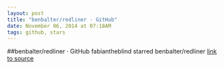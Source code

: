 ```yaml
---
layout: post
title: "benbalter/redliner · GitHub"
date: November 06, 2014 at 07:18AM
tags: github, stars
---
```

##benbalter/redliner · GitHub
fabiantheblind starred benbalter/redliner
[link to source](http://ift.tt/1AnIVVv) 
